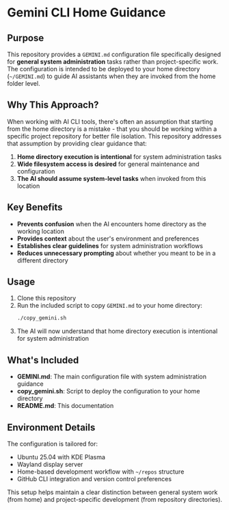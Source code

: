 # Gemini CLI Home Guidance

## Purpose

This repository provides a `GEMINI.md` configuration file specifically designed for **general system administration** tasks rather than project-specific work. The configuration is intended to be deployed to your home directory (`~/GEMINI.md`) to guide AI assistants when they are invoked from the home folder level.

## Why This Approach?

When working with AI CLI tools, there's often an assumption that starting from the home directory is a mistake - that you should be working within a specific project repository for better file isolation. This repository addresses that assumption by providing clear guidance that:

1. **Home directory execution is intentional** for system administration tasks
2. **Wide filesystem access is desired** for general maintenance and configuration
3. **The AI should assume system-level tasks** when invoked from this location

## Key Benefits

- **Prevents confusion** when the AI encounters home directory as the working location
- **Provides context** about the user's environment and preferences
- **Establishes clear guidelines** for system administration workflows
- **Reduces unnecessary prompting** about whether you meant to be in a different directory

## Usage

1. Clone this repository
2. Run the included script to copy `GEMINI.md` to your home directory:
   ```bash
   ./copy_gemini.sh
   ```
3. The AI will now understand that home directory execution is intentional for system administration

## What's Included

- **GEMINI.md**: The main configuration file with system administration guidance
- **copy_gemini.sh**: Script to deploy the configuration to your home directory
- **README.md**: This documentation

## Environment Details

The configuration is tailored for:
- Ubuntu 25.04 with KDE Plasma
- Wayland display server
- Home-based development workflow with `~/repos` structure
- GitHub CLI integration and version control preferences

This setup helps maintain a clear distinction between general system work (from home) and project-specific development (from repository directories).
